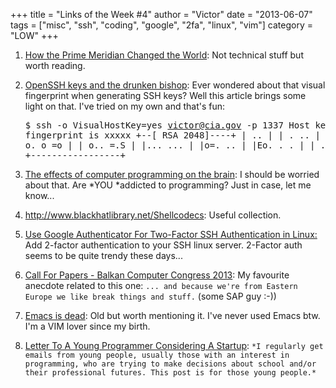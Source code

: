 +++
title = "Links of the Week #4"
author = "Victor"
date = "2013-06-07"
tags = ["misc", "ssh", "coding", "google", "2fa", "linux", "vim"]
category = "LOW"
+++

1.  [How the Prime Meridian Changed the World][1]: Not technical stuff but worth reading.
2.  [OpenSSH keys and the drunken bishop][2]: Ever wondered about that visual fingerprint when generating SSH keys? Well this article brings some light on that. I've tried on my own and that's fun: <pre class="lang:default decode:true">$ ssh -o VisualHostKey=yes victor@cia.gov -p 1337
Host key fingerprint is xxxxx
+--[ RSA 2048]----+
|        ..       |
|  .    ..        |
| o  . o. .       |
|. o. o =o        |
| o..  =.S        |
|...  ...         |
|o=.   ..         |
|Eo.  .  .        |
| .o.  ..         |
+-----------------+</pre>



1.  [The effects of computer programming on the brain][3]: I should be worried about that. Are *YOU *addicted to programming? Just in case, let me know...
2.  <http://www.blackhatlibrary.net/Shellcodecs>: Useful collection.
3.  [Use Google Authenticator For Two-Factor SSH Authentication in Linux:][4] Add 2-factor authentication to your SSH linux server. 2-Factor auth seems to be quite trendy these days...
4.  [Call For Papers - Balkan Computer Congress 2013][5]: My favourite anecdote related to this one: `... and because we're from Eastern Europe we like break things and stuff.` (some SAP guy :-))
5.  [Emacs is dead][6]: Old but worth mentioning it. I've never used Emacs btw. I'm a VIM lover since my birth.
6.  [Letter To A Young Programmer Considering A Startup][7]: `*I regularly get emails from young people, usually those with an interest in programming, who are trying to make decisions about school and/or their professional futures. This post is for those young people.*`

 [1]: http://news.nationalgeographic.com/news/2013/05/130526-astronomy-nautical-navigation-space-longitude-moon-science/?utm_source=feedly
 [2]: http://pthree.org/2013/05/30/openssh-keys-and-the-drunken-bishop/
 [3]: http://virtuecenter.com/blog/the_effects_of_computer_programming_on_the_brain.html
 [4]: http://scottlinux.com/2013/06/02/use-google-authenticator-for-two-factor-ssh-authentication-in-linux
 [5]: http://seclists.org/fulldisclosure/2013/Jun/8
 [6]: http://tkf.github.io/2013/06/04/Emacs-is-dead.html
 [7]: http://al3x.net/2013/05/23/letter-to-a-young-programmer.html    
